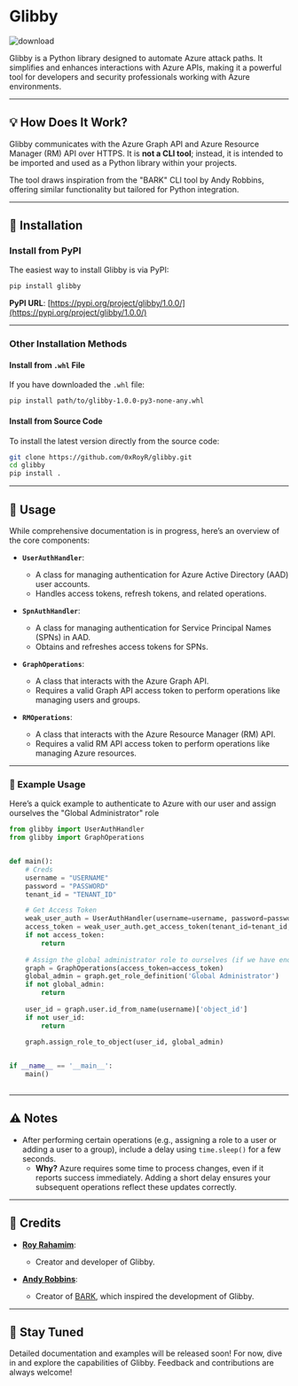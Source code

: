 # Glibby

![download](https://github.com/user-attachments/assets/f15df96c-6cb6-4fb8-9f48-66ba8893aab8)

Glibby is a Python library designed to automate Azure attack paths. It simplifies and enhances interactions with Azure APIs, making it a powerful tool for developers and security professionals working with Azure environments.

---

## 💡 How Does It Work?

Glibby communicates with the Azure Graph API and Azure Resource Manager (RM) API over HTTPS. It is **not a CLI tool**; instead, it is intended to be imported and used as a Python library within your projects.

The tool draws inspiration from the "BARK" CLI tool by Andy Robbins, offering similar functionality but tailored for Python integration.

---

## 📖 Installation

### Install from PyPI

The easiest way to install Glibby is via PyPI:

```bash
pip install glibby
```

**PyPI URL**: [https://pypi.org/project/glibby/1.0.0/](https://pypi.org/project/glibby/1.0.0/)

---

### Other Installation Methods

#### Install from `.whl` File

If you have downloaded the `.whl` file:

```bash
pip install path/to/glibby-1.0.0-py3-none-any.whl
```

#### Install from Source Code

To install the latest version directly from the source code:

```bash
git clone https://github.com/0xRoyR/glibby.git
cd glibby
pip install .
```

---

## 📖 Usage

While comprehensive documentation is in progress, here’s an overview of the core components:

- **`UserAuthHandler`**:
  - A class for managing authentication for Azure Active Directory (AAD) user accounts.
  - Handles access tokens, refresh tokens, and related operations.

- **`SpnAuthHandler`**:
  - A class for managing authentication for Service Principal Names (SPNs) in AAD.
  - Obtains and refreshes access tokens for SPNs.

- **`GraphOperations`**:
  - A class that interacts with the Azure Graph API.
  - Requires a valid Graph API access token to perform operations like managing users and groups.

- **`RMOperations`**:
  - A class that interacts with the Azure Resource Manager (RM) API.
  - Requires a valid RM API access token to perform operations like managing Azure resources.

---

### 🔧 Example Usage

Here’s a quick example to authenticate to Azure with our user and assign ourselves the "Global Administrator" role

```python
from glibby import UserAuthHandler
from glibby import GraphOperations


def main():
    # Creds
    username = "USERNAME"
    password = "PASSWORD"
    tenant_id = "TENANT_ID"

    # Get Access Token
    weak_user_auth = UserAuthHandler(username=username, password=password)
    access_token = weak_user_auth.get_access_token(tenant_id=tenant_id, resource='graph')
    if not access_token:
        return
    
    # Assign the global administrator role to ourselves (if we have enough permissions to do it)
    graph = GraphOperations(access_token=access_token)
    global_admin = graph.get_role_definition('Global Administrator')
    if not global_admin:
        return
    
    user_id = graph.user.id_from_name(username)['object_id']
    if not user_id:
        return
    
    graph.assign_role_to_object(user_id, global_admin)


if __name__ == '__main__':
    main()
    
```

---

## ⚠️ Notes

- After performing certain operations (e.g., assigning a role to a user or adding a user to a group), include a delay using `time.sleep()` for a few seconds. 
  - **Why?** Azure requires some time to process changes, even if it reports success immediately. Adding a short delay ensures your subsequent operations reflect these updates correctly.

---

## 🙌 Credits

- **[Roy Rahamim](https://twitter.com/0xRoyR)**:
  - Creator and developer of Glibby.
  
- **[Andy Robbins](https://x.com/_wald0)**:
  - Creator of [BARK](https://github.com/BloodHoundAD/BARK), which inspired the development of Glibby.

---

## 🌟 Stay Tuned

Detailed documentation and examples will be released soon! For now, dive in and explore the capabilities of Glibby. Feedback and contributions are always welcome!
